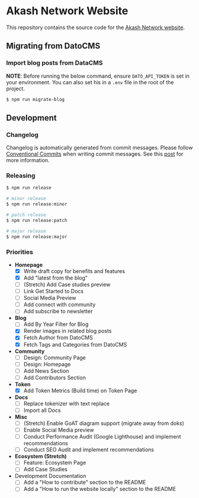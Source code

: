 # Akash Network Website

This repository contains the source code for the [Akash Network website](akash.network).

## Migrating from DatoCMS

### Import blog posts from DataCMS

**NOTE**: Before running the below command, ensure `DATO_API_TOKEN` is set in your environment. You can also set his in a `.env` file in the root of the project.

```sh
$ npm run migrate-blog
```

## Development

### Changelog

Changelog is automatically generated from commit messages. Please follow [Conventional Commits](https://www.conventionalcommits.org/en/v1.0.0/) when writing commit messages. See this [post](https://mokkapps.de/blog/how-to-automatically-generate-a-helpful-changelog-from-your-git-commit-messages/) for more information.

### Releasing

```sh
$ npm run release

# minor release
$ npm run release:minor

# patch release
$ npm run release:patch

# major release
$ npm run release:major
```

### Priorities

- **Homepage**
  - [x] Write draft copy for benefits and features
  - [x] Add "latest from the blog"
  - [ ] (Stretch) Add Case studies preview
  - [ ] Link Get Started to Docs
  - [ ] Social Media Preview
  - [ ] Add connect with community
  - [ ] Add subscribe to newsletter
- **Blog**
  - [ ] Add By Year Filter for Blog
  - [x] Render images in related blog posts
  - [x] Fetch Author from DatoCMS
  - [x] Fetch Tags and Categories from DatoCMS
- **Community**
  - [ ] Design: Community Page
  - [ ] Design: Homepage
  - [ ] Add News Section
  - [ ] Add Contributors Section
- **Token**
  - [x] Add Token Metrics (Build time) on Token Page
- **Docs**
  - [ ] Replace tokenizer with text replace
  - [ ] Import all Docs
- **Misc**
  - [ ] (Stretch) Enable GoAT diagram support (migrate away from doks)
  - [ ] Enable Social Media preview
  - [ ] Conduct Performance Audit (Google Lighthouse) and implement recommendations
  - [ ] Conduct SEO Audit and implement recommendations
- **Ecosystem (Stretch)** 
  - [ ] Feature: Ecosystem Page
  - [ ] Add Case Studies
- Development Documentation
  - [ ] Add a "How to contribute" section to the README
  - [ ] Add a "How to run the website locally" section to the README